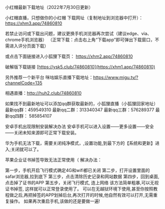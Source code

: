 小红帽最新下载地址（2022年7月30日更新）

小红帽直播，只想做你的小红帽 下载网址（复制地址到浏览器中打开）：
https://xhm3.app/74860810

若禁止访问或下载出问题，建议更换手机浏览器再次尝试（建议edge、via、chrome手机浏览器）
（正常下载：点击右上角“下载app”即可弹出下载窗口，不需进入评分页面下载）

或点击下面链接进入小狐狸下载页：
https://xhm2.app/74860810

破解版下载链接
[https://ysk5.club/74860810](https://xhm1.app/74860810)


另外推荐一个新平台
咪咕娱乐直播下载地址：https://www.migu.tv/?channelCode=135

相遇直播：http://huh2.club/74860810

如果找不到最新地址可以添加qq群获取最新的，小狐狸直播（小狐狸回家地址）最新qq群：459549310  最新qq二群：313340347  最新qq三群：576289377  最新qq四群： 585854107

安卓手机出现限制安装解决办法
安卓手机可以进入设置——更多设置——安全——关闭未知来源即可正常下载安装。

华为手机无法下载，需要关闭纯净模式，,设置功能,到最下方的【系统和更新】进入;关闭就可以了。 

苹果企业证书掉签导致无法正常使用（
解决办法：

第一步，手机开启飞行模式确定4G和wifi都已关闭
第二步，打开设置里面的 safar浏览器,拉到底下
第三步，点击清除历史记录和网站数据
第四步，回到桌面,点击掉了证书的APP
第五步，关闭飞行模式, 连上网络
该方法简单粗暴,可以无视证书掉签, 这样就可以正常登录使用了。
可以在无越狱环境下使用,甚至你按照教程做之后,再把掉签的APP划掉后台,再次打开的时候,他自然有效可以打开,无需重复操作。
如果再次重启手机,该做的还是要做一遍!
